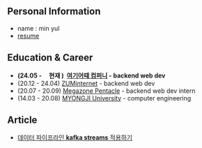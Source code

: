 ## Personal Information
- name : min yul
- [resume](https://freckle-brian-319.notion.site/dc3a416b5b0a46619c61771f818d9f82)

## Education & Career 
- **(24.05 - &nbsp;&nbsp;&nbsp; 현재&nbsp;) &nbsp;[여기어때 컴퍼니](https://gccompany.co.kr/) - backend web dev**
- (20.12 - 24.04) [ZUMinternet](https://zum.com/) - backend web dev
- (20.07 - 20.09) [Megazone Pentacle](https://www.pentacle.co.kr/#MAIN) - backend web dev intern
- (14.03 - 20.08) [MYONGJI University](https://www.mju.ac.kr/sites/mjukr/intro/intro.html) - computer engineering

## Article
- [데이터 파이프라인 **kafka streams** 적용하기](https://albbloomer.github.io/kafkastreams20231202/) 
